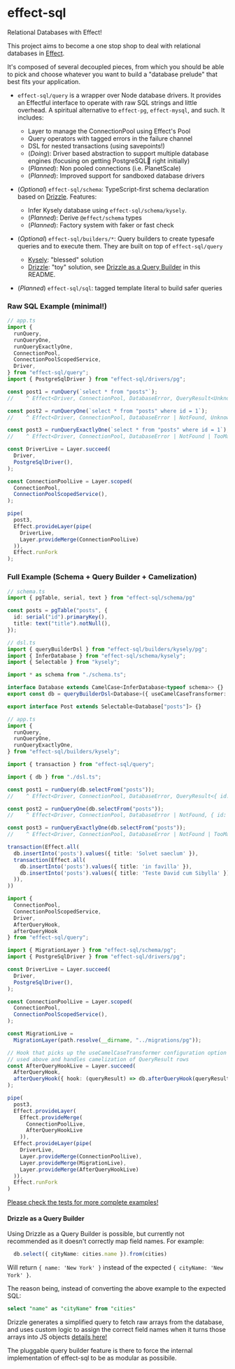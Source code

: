 # effect-sql

Relational Databases with Effect!

This project aims to become a one stop shop to deal with relational databases in [Effect](https://github.com/Effect-TS).

It's composed of several decoupled pieces, from which you should be able to pick and choose whatever you want to build a "database prelude" that best fits your application.

  - `effect-sql/query` is a wrapper over Node database drivers. It provides an Effectful interface to operate with raw SQL strings and little overhead. A spiritual alternative to `effect-pg`, `effect-mysql`, and such. It includes:
    - Layer to manage the ConnectionPool using Effect's Pool
    - Query operators with tagged errors in the failure channel
    - DSL for nested transactions (using savepoints!)
    - (*Doing*): Driver based abstraction to support multiple database engines (focusing on getting PostgreSQL🐘 right initially)
    - (*Planned*): Non pooled connections (i.e. PlanetScale)
    - (*Planned*): Improved support for sandboxed database drivers

  - (*Optional*) `effect-sql/schema`: TypeScript-first schema declaration based on [Drizzle](https://github.com/drizzle-team/drizzle-orm). Features:
    - Infer Kysely database using `effect-sql/schema/kysely`.
    - (*Planned*): Derive `@effect/schema` types
    - (*Planned*): Factory system with faker or fast check

  - (*Optional*) `effect-sql/builders/*`: Query builders to create typesafe queries and to execute them. They are built on top of `effect-sql/query`
    - [Kysely](https://github.com/kysely-org/kysely): "blessed" solution
    - [Drizzle](https://github.com/drizzle-team/drizzle-orm): "toy" solution, see [Drizzle as a Query Builder](#drizzle-as-a-query-builder) in this README.

  - (*Planned*) `effect-sql/sql`: tagged template literal to build safer queries

### Raw SQL Example (minimal!)
```typescript
// app.ts
import {
  runQuery,
  runQueryOne,
  runQueryExactlyOne,
  ConnectionPool,
  ConnectionPoolScopedService,
  Driver,
} from "effect-sql/query";
import { PostgreSqlDriver } from "effect-sql/drivers/pg";

const post1 = runQuery(`select * from "posts"`);
//    ^ Effect<Driver, ConnectionPool, DatabaseError, QueryResult<UnknownRow>>

const post2 = runQueryOne(`select * from "posts" where id = 1`);
//    ^ Effect<Driver, ConnectionPool, DatabaseError | NotFound, UnknownRow>

const post3 = runQueryExactlyOne(`select * from "posts" where id = 1`);
//    ^ Effect<Driver, ConnectionPool, DatabaseError | NotFound | TooMany, UnknownRow>

const DriverLive = Layer.succeed(
  Driver,
  PostgreSqlDriver(),
);

const ConnectionPoolLive = Layer.scoped(
  ConnectionPool,
  ConnectionPoolScopedService(),
);

pipe(
  post3,
  Effect.provideLayer(pipe(
    DriverLive,
    Layer.provideMerge(ConnectionPoolLive)
  )),
  Effect.runFork
);
```

### Full Example (Schema + Query Builder + Camelization)

```typescript
// schema.ts
import { pgTable, serial, text } from "effect-sql/schema/pg"

const posts = pgTable("posts", {
  id: serial("id").primaryKey(),
  title: text("title").notNull(),
});
```

```typescript
// dsl.ts
import { queryBuilderDsl } from "effect-sql/builders/kysely/pg";
import { InferDatabase } from "effect-sql/schema/kysely";
import { Selectable } from "kysely";

import * as schema from "./schema.ts";

interface Database extends CamelCase<InferDatabase<typeof schema>> {}
export const db = queryBuilderDsl<Database>({ useCamelCaseTransformer: true });

export interface Post extends Selectable<Database["posts"]> {}
```

```typescript
// app.ts
import {
  runQuery,
  runQueryOne,
  runQueryExactlyOne,
} from "effect-sql/builders/kysely";

import { transaction } from "effect-sql/query";

import { db } from "./dsl.ts";

const post1 = runQuery(db.selectFrom("posts"));
//    ^ Effect<Driver, ConnectionPool, DatabaseError, QueryResult<{ id: number, name: string }>>

const post2 = runQueryOne(db.selectFrom("posts"));
//    ^ Effect<Driver, ConnectionPool, DatabaseError | NotFound, { id: number, name: string }>

const post3 = runQueryExactlyOne(db.selectFrom("posts"));
//    ^ Effect<Driver, ConnectionPool, DatabaseError | NotFound | TooMany, { id: number, ... }>

transaction(Effect.all(
  db.insertInto('posts').values({ title: 'Solvet saeclum' }),
  transaction(Effect.all(
    db.insertInto('posts').values({ title: 'in favilla' }),
    db.insertInto('posts').values({ title: 'Teste David cum Sibylla' }),
  )),
))

import {
  ConnectionPool,
  ConnectionPoolScopedService,
  Driver,
  AfterQueryHook,
  afterQueryHook
} from "effect-sql/query";

import { MigrationLayer } from "effect-sql/schema/pg";
import { PostgreSqlDriver } from "effect-sql/drivers/pg";

const DriverLive = Layer.succeed(
  Driver,
  PostgreSqlDriver(),
);

const ConnectionPoolLive = Layer.scoped(
  ConnectionPool,
  ConnectionPoolScopedService(),
);

const MigrationLive =
  MigrationLayer(path.resolve(__dirname, "../migrations/pg"));

// Hook that picks up the useCamelCaseTransformer configuration option
// used above and handles camelization of QueryResult rows
const AfterQueryHookLive = Layer.succeed(
  AfterQueryHook,
  afterQueryHook({ hook: (queryResult) => db.afterQueryHook(queryResult) })
);

pipe(
  post3,
  Effect.provideLayer(
    Effect.provideMerge(
      ConnectionPoolLive,
      AfterQueryHookLive
    )),
  Effect.provideLayer(pipe(
    DriverLive,
    Layer.provideMerge(ConnectionPoolLive),
    Layer.provideMerge(MigrationLive),
    Layer.provideMerge(AfterQueryHookLive)
  )),
  Effect.runFork
)
```


[Please check the tests for more complete examples!](https://github.com/pigoz/effect-sql/tree/main/test)

#### Drizzle as a Query Builder

Using Drizzle as a Query Builder is possible, but currently not recommended as
it doesn't correctly map field names. For example:

```typescript
  db.select({ cityName: cities.name }).from(cities)
```

Will return `{ name: 'New York' }` instead of the expected `{ cityName: 'New York' }`.

The reason being, instead of converting the above example to the expected SQL:

```sql
select "name" as "cityName" from "cities"
```

Drizzle generates a simplified query to fetch raw arrays from the database,
and uses custom logic to assign the correct field names when it turns those
arrays into JS objects [details here!](https://discord.com/channels/1043890932593987624/1093581666666156043)

The pluggable query builder feature is there to force the internal
implementation of effect-sql to be as modular as possibile.
